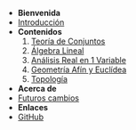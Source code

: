 - **Bienvenida**
- [Introducción](inicio.md)
- **Contenidos**
  1. [Teoría de Conjuntos](/articulos/conjuntos.md)
  2. [Álgebra Lineal](algebraLineal.md)
  3. [Análisis Real en 1 Variable](analisisrealunavariable.md)
  4. [Geometría Afín y Euclídea](geometria.md)
  5. [Topología](topologia.md)
- **Acerca de**
- [Futuros cambios](futurosCambios.md)
- **Enlaces**
- [GitHub](https://github.com/misterbugcatnoir/Matematicas-Imaginarias)
